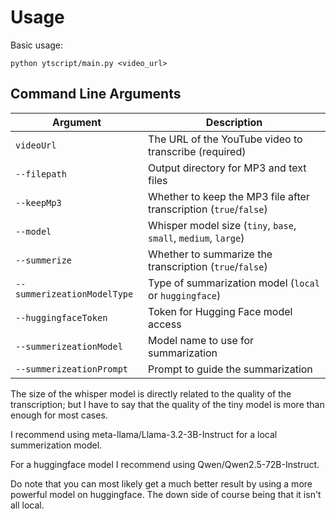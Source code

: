 # Usage

Basic usage:
```
python ytscript/main.py <video_url>
```

## Command Line Arguments

| Argument | Description |
|----------|-------------|
| `videoUrl` | The URL of the YouTube video to transcribe (required) |
| `--filepath` | Output directory for MP3 and text files |
| `--keepMp3` | Whether to keep the MP3 file after transcription (`true`/`false`) |
| `--model` | Whisper model size (`tiny`, `base`, `small`, `medium`, `large`) |
| `--summerize` | Whether to summarize the transcription (`true`/`false`) |
| `--summerizeationModelType` | Type of summarization model (`local` or `huggingface`) |
| `--huggingfaceToken` | Token for Hugging Face model access |
| `--summerizeationModel` | Model name to use for summarization |
| `--summerizeationPrompt` | Prompt to guide the summarization |

The size of the whisper model is directly related to the quality of the transcription; but I have to say that the quality of the tiny model is more than enough for most cases.

I recommend using meta-llama/Llama-3.2-3B-Instruct for a local summerization model.

For a huggingface model I recommend using Qwen/Qwen2.5-72B-Instruct.

Do note that you can most likely get a much better result by using a more powerful model on huggingface. The down side of course being that it isn't all local.